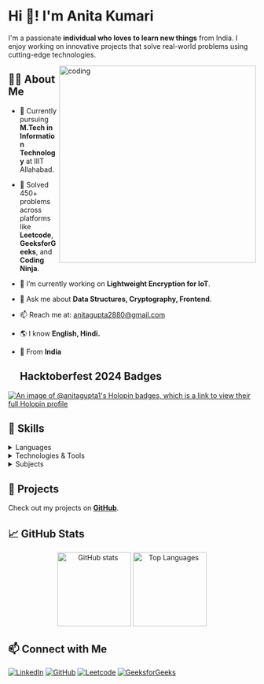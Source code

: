 # Hi 👋! I'm Anita Kumari

I'm a passionate **individual who loves to learn new things** from India. I enjoy working on innovative projects that solve real-world problems using cutting-edge technologies.

<img align="right" alt="coding" width="400"  src="https://mir-s3-cdn-cf.behance.net/project_modules/disp/601014116770475.6068beff4640a.gif">

## 👩‍💻 About Me
- 🏫 Currently pursuing **M.Tech in Information Technology** at IIIT Allahabad.
- 🏅 Solved 450+ problems across platforms like **Leetcode**, **GeeksforGeeks**, and **Coding Ninja**.
- 🌱 I’m currently working on **Lightweight Encryption for IoT**.
- 💬 Ask me about **Data Structures, Cryptography, Frontend**.
- 📫 Reach me at: anitagupta2880@gmail.com
- 🌎 I know **English, Hindi.**
- 📍 From **India**

  ## Hacktoberfest 2024 Badges
[![An image of @anitagupta1's Holopin badges, which is a link to view their full Holopin profile](https://holopin.me/anitagupta1)](https://holopin.io/@anitagupta1)

## 🚀 Skills

<details>
<summary>Languages</summary> <br>

![C](https://img.shields.io/badge/C-00599C?style=for-the-badge&logo=c&logoColor=white)
![C++](https://img.shields.io/badge/C%2B%2B-00599C?style=for-the-badge&logo=c%2B%2B&logoColor=white)
![Python](https://img.shields.io/badge/Python-3776AB?style=for-the-badge&logo=python&logoColor=white)

</details>

<details>
<summary>Technologies & Tools</summary> <br>

![Socket Programming](https://img.shields.io/badge/Socket%20Programming-blue?style=for-the-badge)
![Vim](https://img.shields.io/badge/Vim-019733?style=for-the-badge&logo=vim&logoColor=white)
![VSCode](https://img.shields.io/badge/VSCode-007ACC?style=for-the-badge&logo=visual-studio-code&logoColor=white)
![PostgreSQL](https://img.shields.io/badge/PostgreSQL-336791?style=for-the-badge&logo=postgresql&logoColor=white)
![MySQL](https://img.shields.io/badge/MySQL-4479A1?style=for-the-badge&logo=mysql&logoColor=white)
![Git](https://img.shields.io/badge/Git-F05032?style=for-the-badge&logo=git&logoColor=white)
![HTML](https://img.shields.io/badge/HTML-E34F26?style=for-the-badge&logo=html5&logoColor=white)
![CSS](https://img.shields.io/badge/CSS-1572B6?style=for-the-badge&logo=css3&logoColor=white)
![Node.js](https://img.shields.io/badge/Node.js-339933?style=for-the-badge&logo=node.js&logoColor=white)
![Windows](https://img.shields.io/badge/Windows-0078D6?style=for-the-badge&logo=windows&logoColor=white)
![Linux](https://img.shields.io/badge/Linux-FCC624?style=for-the-badge&logo=linux&logoColor=black)

</details>

<details>
<summary>Subjects</summary> <br>

![DBMS](https://img.shields.io/badge/Database%20Management%20System-blue?style=for-the-badge)
![Operating Systems](https://img.shields.io/badge/Operating%20Systems-blue?style=for-the-badge)
![OOPS](https://img.shields.io/badge/Object%20Oriented%20Programming-blue?style=for-the-badge)
![Data Structures & Algorithms](https://img.shields.io/badge/Data%20Structures%20&%20Algorithms-blue?style=for-the-badge)

</details>



## 💼 Projects
Check out my projects on **[GitHub](https://github.com/anitagupta1)**.

## 📈 GitHub Stats

<div align="center">
  <img src="https://github-readme-stats.vercel.app/api?username=anitagupta1&show_icons=true&theme=dracula" height="150" alt="GitHub stats" />
  <img src="https://github-readme-stats.vercel.app/api/top-langs?username=anitagupta1&layout=compact&theme=dracula" height="150" alt="Top Languages" />
</div>

## 📫 Connect with Me

[![LinkedIn](https://img.shields.io/badge/LinkedIn-0077B5?style=for-the-badge&logo=linkedin&logoColor=white)](https://www.linkedin.com/in/anitakumari28/)
[![GitHub](https://img.shields.io/badge/GitHub-171515?style=for-the-badge&logo=github&logoColor=white)](https://github.com/anitagupta1)
[![Leetcode](https://img.shields.io/badge/LeetCode-FFA116?style=for-the-badge&logo=leetcode&logoColor=white)](https://leetcode.com/ak2809)
[![GeeksforGeeks](https://img.shields.io/badge/GeeksforGeeks-0F9D58?style=for-the-badge&logo=geeksforgeeks&logoColor=white)](https://www.geeksforgeeks.org/user/perfectlearner0928/)

